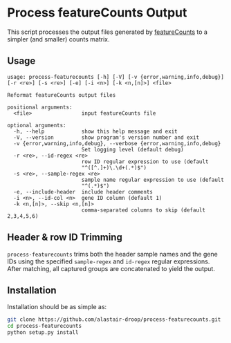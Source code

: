 # Process featureCounts Output

This script processes the output files generated by [featureCounts](http://subread.sourceforge.net/) to a simpler (and smaller) counts matrix.

## Usage

~~~
usage: process-featurecounts [-h] [-V] [-v {error,warning,info,debug}] [-r <re>] [-s <re>] [-e] [-i <n>] [-k <n,[n]>] <file>

Reformat featureCounts output files

positional arguments:
  <file>                input featureCounts file

optional arguments:
  -h, --help            show this help message and exit
  -V, --version         show program's version number and exit
  -v {error,warning,info,debug}, --verbose {error,warning,info,debug}
                        Set logging level (default debug)
  -r <re>, --id-regex <re>
                        row ID regular expression to use (default
                        "^([^.]+)\.\d+(.*)$")
  -s <re>, --sample-regex <re>
                        sample name regular expression to use (default
                        "^(.*)$")
  -e, --include-header  include header comments
  -i <n>, --id-col <n>  gene ID column (default 1)
  -k <n,[n]>, --skip <n,[n]>
                        comma-separated columns to skip (default 2,3,4,5,6)
~~~

## Header & row ID Trimming

`process-featurecounts` trims both the header sample names and the gene IDs  using the specified `sample-regex` and `id-regex` regular expressions. After matching, all captured groups are concatenated to yield the output.

## Installation

Installation should be as simple as:

~~~bash
git clone https://github.com/alastair-droop/process-featurecounts.git
cd process-featurecounts
python setup.py install
~~~
